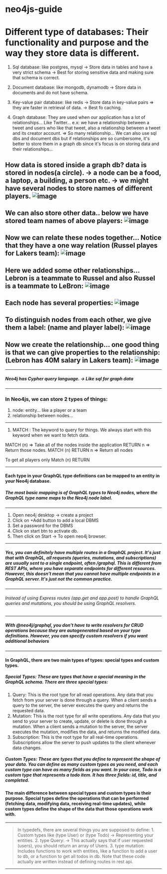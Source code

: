 # neo4js-guide
# Different type of databases: Their functionality and purpose and the way they store data is different.
1. Sql database: like postgres, mysql -> Store data in tables and have a very strict schema -> Best for storing sensitive data and making sure that schema is correct.
2. Document database: like mongodb, dynamodb -> Store data in documents and do not have schema.
3. Key-value pair database: like redis -> Store data in key-value pairs => they are faster in retrieval of data. -> Best fo caching.

4. Graph database: They are used when our application has a lot of relationships... Like Twitter... e.x: we have a relationship between a tweet and users who like that tweet, also a relationship between a tweet and its creator account. => So many relationship... We can also use sql dbs and document dbs but if relationships are so cumbersome, it's better to store them in a graph db since it's focus is on storing data and their relationships... 

## How data is stored inside a graph db? data is stored in nodes(a circle). -> a node can be a food, a laptop, a building, a person etc. -> we might have several nodes to store names of different players. ![image](https://github.com/negarmiralaie/neo4js-guide/assets/81822434/f0ce41de-1bed-4d6a-b32e-5a836e3ed661)
## We can also store other data.. below we have stored team names of above players: ![image](https://github.com/negarmiralaie/neo4js-guide/assets/81822434/905101e6-9e69-46ad-9680-9bf5aa490509)
## Now we can relate these nodes together... Notice that they have a one way relation (Russel playes for Lakers team): ![image](https://github.com/negarmiralaie/neo4js-guide/assets/81822434/26b0939e-8ab5-4ba7-92e8-a6d35442bc88)

## Here we added some other relationships... Lebron is a teammate to Russel and also Russel is a teammate to LeBron: ![image](https://github.com/negarmiralaie/neo4js-guide/assets/81822434/88c47ab9-d4fe-4821-b3c1-f2160a936a98)

## Each node has several properties: ![image](https://github.com/negarmiralaie/neo4js-guide/assets/81822434/a02d26c8-9599-48a9-9b03-664270ef5932)

## To distinguish nodes from each other, we give them a label: (name and player label): ![image](https://github.com/negarmiralaie/neo4js-guide/assets/81822434/c9d6e32c-c01f-44c9-8e47-7460dedcb3b9)

## Now we create the relationship... one good thing is that we can give properties to the relationship: (Lebron has 40M salary in Lakers team): ![image](https://github.com/negarmiralaie/neo4js-guide/assets/81822434/f3d54eb5-7aee-4fbd-b97d-cdac20daf43e)

-----------------------------------------
##### Neo4j has Cypher query language. -> Like sql for graph data

-----------------------------------------

### In Neo4js, we can store 2 types of things:
1. node: entity... like a player or a team
2. relationship between nodes...

------------------------------------------

1. MATCH : The keyword to query for things. We always start with this keyword when we want to fetch data.

MATCH (n) => Take all of the nodes inside the application
RETURN n  => Return those nodes.
MATCH (n) RETURN n => Return all nodes

To get all players only
Match (n) RETURN 

-------------------------------------------
#### Each type in your GraphQL type definitions can be mapped to an entity in your Neo4j database.
##### The most basic mapping is of GraphQL types to Neo4j nodes, where the GraphQL type name maps to the Neo4j node label.



--------------------------------------------
1. Open neo4j desktop -> create a project
2. Click on +Add button to add a local DBMS
3. Set a password for the DBMS
4. Click on start btn to activate db.
5. Then click on Start -> To open neo4j browser.

------------------------------------------
##### Yes, you can definitely have multiple routes in a GraphQL project. It's just that with GraphQL, all requests (queries, mutations, and subscriptions) are usually sent to a single endpoint, often /graphql. This is different from REST APIs, where you have separate endpoints for different resources. However, this doesn't mean that you cannot have multiple endpoints in a GraphQL server. It's just not the common practice.

------------------------------------------
###### Instead of using Express routes (app.get and app.post) to handle GraphQL queries and mutations, you should be using GraphQL resolvers.
 ------------------------------------------
 ##### With @neo4j/graphql, you don't have to write resolvers for CRUD operations because they are autogenerated based on your type definitions. However, you can specify custom resolvers if you want additional behaviors


-------------------------------------------
#### In GraphQL, there are two main types of types: special types and custom types.

##### Special Types: These are types that have a special meaning in the GraphQL schema. There are three special types:
1. Query: This is the root type for all read operations. Any data that you fetch from your server is done through a query. When a client sends a query to the server, the server executes the query and returns the requested data.
2. Mutation: This is the root type for all write operations. Any data that you send to your server to create, update, or delete is done through a mutation. When a client sends a mutation to the server, the server executes the mutation, modifies the data, and returns the modified data.
4. Subscription: This is the root type for all real-time operations. Subscriptions allow the server to push updates to the client whenever data changes.
##### Custom Types: These are types that you define to represent the shape of your data. You can define as many custom types as you need, and each custom type can have as many fields as you want. In your case, Todo is a custom type that represents a todo item. It has three fields: id, title, and completed.
#### The main difference between special types and custom types is their purpose. Special types define the operations that can be performed (fetching data, modifying data, receiving real-time updates), while custom types define the shape of the data that those operations work with.
-------------------------------------------
> In typedefs, there are several things you are supposed to define:
    1. Custom types like (type User) or (type Todo) -> Representing your entities.
    2. type Query: -> This actually says that if user requested (users), you should return an array of Users.
    3. type mutation: Includes functions to work with entities, like a function to add a user to db, or a function to get all todos in db.
> Note that these code actually are written instead of defining routes in rest api.
-------------------------------------------

